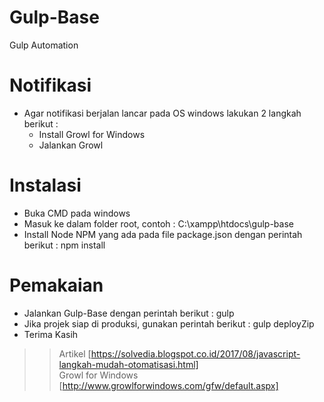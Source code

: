 # Gulp-Base
Gulp Automation

# Notifikasi
- Agar notifikasi berjalan lancar pada OS windows lakukan 2 langkah berikut :
	- Install Growl for Windows
	- Jalankan Growl

# Instalasi
- Buka CMD pada windows
- Masuk ke dalam folder root, contoh :
	C:\xampp\htdocs\gulp-base
- Install Node NPM yang ada pada file package.json dengan perintah berikut :
	npm install

# Pemakaian
- Jalankan Gulp-Base dengan perintah berikut :
	gulp
- Jika projek siap di produksi, gunakan perintah berikut :
	gulp deployZip
- Terima Kasih

 
 >> Artikel [https://solvedia.blogspot.co.id/2017/08/javascript-langkah-mudah-otomatisasi.html]  
 >> Growl for Windows [http://www.growlforwindows.com/gfw/default.aspx] 
